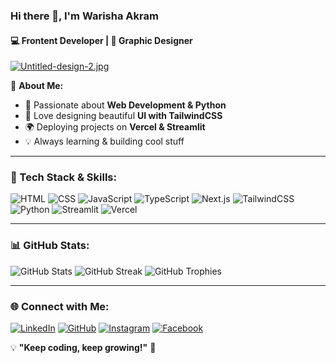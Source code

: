 ### Hi there 👋, I'm **Warisha Akram**  
#### 💻 Frontent Developer | 🎨 Graphic Designer

[![Untitled-design-2.jpg](https://i.postimg.cc/zG0J119G/Untitled-design-2.jpg)](https://postimg.cc/qN6f8WJP)

🌟 **About Me:**  
- 🚀 Passionate about **Web Development & Python**  
- 🎨 Love designing beautiful **UI with TailwindCSS**  
- 🌍 Deploying projects on **Vercel & Streamlit**  
- 💡 Always learning & building cool stuff  

---

### 🚀 Tech Stack & Skills:

![HTML](https://img.shields.io/badge/HTML5-E34F26?style=for-the-badge&logo=html5&logoColor=white)
![CSS](https://img.shields.io/badge/CSS3-1572B6?style=for-the-badge&logo=css3&logoColor=white)
![JavaScript](https://img.shields.io/badge/JavaScript-F7DF1E?style=for-the-badge&logo=javascript&logoColor=black)
![TypeScript](https://img.shields.io/badge/TypeScript-007ACC?style=for-the-badge&logo=typescript&logoColor=white)
![Next.js](https://img.shields.io/badge/Next.js-000000?style=for-the-badge&logo=nextdotjs&logoColor=white)
![TailwindCSS](https://img.shields.io/badge/TailwindCSS-38B2AC?style=for-the-badge&logo=tailwind-css&logoColor=white)
![Python](https://img.shields.io/badge/Python-3776AB?style=for-the-badge&logo=python&logoColor=white)
![Streamlit](https://img.shields.io/badge/Streamlit-FF4B4B?style=for-the-badge&logo=streamlit&logoColor=white)
![Vercel](https://img.shields.io/badge/Vercel-000000?style=for-the-badge&logo=vercel&logoColor=white)

---

### 📊 GitHub Stats:

![GitHub Stats](https://github-readme-stats.vercel.app/api?username=warishaakram09&show_icons=true&theme=radical)
![GitHub Streak](https://github-readme-streak-stats.herokuapp.com/?user=warishaakram09&theme=radical)
![GitHub Trophies](https://github-profile-trophy.vercel.app/?username=warishaakram09&theme=radical)

---

### 🌐 Connect with Me:
[![LinkedIn](https://img.shields.io/badge/LinkedIn-0077B5?style=for-the-badge&logo=linkedin&logoColor=white)](https://www.linkedin.com/in/warisha-akram-4684b025b/)
[![GitHub](https://img.shields.io/badge/GitHub-181717?style=for-the-badge&logo=github&logoColor=white)](https://github.com/Warishaakram09)
[![Instagram](https://img.shields.io/badge/Instagram-E4405F?style=for-the-badge&logo=instagram&logoColor=white)](https://www.instagram.com/warisha_akram09/)
[![Facebook](https://img.shields.io/badge/Facebook-1877F2?style=for-the-badge&logo=facebook&logoColor=white)](https://www.facebook.com/profile.php?id=100087279366960)


💡 **"Keep coding, keep growing!"** 🚀
